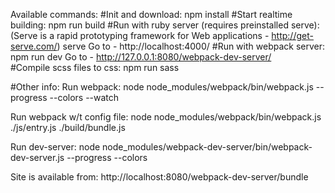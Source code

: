 Available commands:
#Init and download:
npm install
#Start realtime building:
npm run build
#Run with ruby server (requires preinstalled serve):
(Serve is a rapid prototyping framework for Web applications - http://get-serve.com/)
serve
Go to - http://localhost:4000/
#Run with webpack server:
npm run dev
Go to - http://127.0.0.1:8080/webpack-dev-server/   
#Compile scss files to css:
npm run sass

#Other info:
Run webpack:
node node_modules/webpack/bin/webpack.js --progress --colors --watch

Run webpack w/t config file:
node node_modules/webpack/bin/webpack.js ./js/entry.js ./build/bundle.js

Run dev-server:
node node_modules/webpack-dev-server/bin/webpack-dev-server.js --progress --colors

Site is available from:
http://localhost:8080/webpack-dev-server/bundle